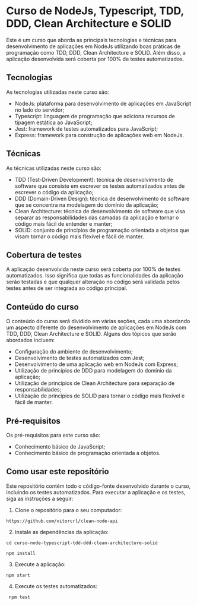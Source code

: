 # Curso de NodeJs, Typescript, TDD, DDD, Clean Architecture e SOLID

Este é um curso que aborda as principais tecnologias e técnicas para desenvolvimento de aplicações em NodeJs utilizando boas práticas de programação como TDD, DDD, Clean Architecture e SOLID. Além disso, a aplicação desenvolvida será coberta por 100% de testes automatizados.

## Tecnologias

As tecnologias utilizadas neste curso são:

- NodeJs: plataforma para desenvolvimento de aplicações em JavaScript no lado do servidor;
- Typescript: linguagem de programação que adiciona recursos de tipagem estática ao JavaScript;
- Jest: framework de testes automatizados para JavaScript;
- Express: framework para construção de aplicações web em NodeJs.

## Técnicas

As técnicas utilizadas neste curso são:

- TDD (Test-Driven Development): técnica de desenvolvimento de software que consiste em escrever os testes automatizados antes de escrever o código da aplicação;
- DDD (Domain-Driven Design): técnica de desenvolvimento de software que se concentra na modelagem do domínio da aplicação;
- Clean Architecture: técnica de desenvolvimento de software que visa separar as responsabilidades das camadas da aplicação e tornar o código mais fácil de entender e manter;
- SOLID: conjunto de princípios de programação orientada a objetos que visam tornar o código mais flexível e fácil de manter.

## Cobertura de testes

A aplicação desenvolvida neste curso será coberta por 100% de testes automatizados. Isso significa que todas as funcionalidades da aplicação serão testadas e que qualquer alteração no código será validada pelos testes antes de ser integrada ao código principal.

## Conteúdo do curso

O conteúdo do curso será dividido em várias seções, cada uma abordando um aspecto diferente do desenvolvimento de aplicações em NodeJs com TDD, DDD, Clean Architecture e SOLID. Alguns dos tópicos que serão abordados incluem:

- Configuração do ambiente de desenvolvimento;
- Desenvolvimento de testes automatizados com Jest;
- Desenvolvimento de uma aplicação web em NodeJs com Express;
- Utilização de princípios de DDD para modelagem do domínio da aplicação;
- Utilização de princípios de Clean Architecture para separação de responsabilidades;
- Utilização de princípios de SOLID para tornar o código mais flexível e fácil de manter.

## Pré-requisitos

Os pré-requisitos para este curso são:

- Conhecimento básico de JavaScript;
- Conhecimento básico de programação orientada a objetos.

## Como usar este repositório

Este repositório contém todo o código-fonte desenvolvido durante o curso, incluindo os testes automatizados. Para executar a aplicação e os testes, siga as instruções a seguir:

1. Clone o repositório para o seu computador:

```https://github.com/vitorcrl/clean-node-api```

2. Instale as dependências da aplicação:

```cd curso-node-typescript-tdd-ddd-clean-architecture-solid```

```npm install```

3. Execute a aplicação:

```npm start```

4. Execute os testes automatizados:

``` npm test```


